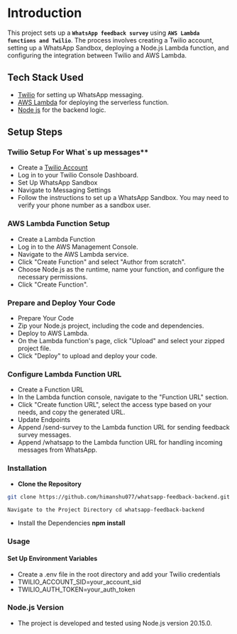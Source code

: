 # Introduction

This project sets up a **`WhatsApp feedback survey`** using **`AWS Lambda functions and Twilio`**. The process involves creating a Twilio account, setting up a WhatsApp Sandbox, deploying a Node.js Lambda function, and configuring the integration between Twilio and AWS Lambda.


## Tech Stack Used
- [Twilio](https://www.twilio.com/) for setting up WhatsApp messaging.
- [AWS Lambda](https://ap-south-1.console.aws.amazon.com/lambda/home?region=ap-south-1#/discover)  for deploying the serverless function.
- [Node js](https://nodejs.org/en/download/package-manager) for the backend logic.

## Setup Steps
### Twilio Setup For What`s up messages**
- Create a  [Twilio Account](https://ap-south-1.console.aws.amazon.com/lambda/home?region=ap-south-1#/discover)
- Log in to your Twilio Console Dashboard.
- Set Up WhatsApp Sandbox
- Navigate to Messaging Settings
- Follow the instructions to set up a WhatsApp Sandbox. You may need to verify your phone number as a sandbox user.

### AWS Lambda Function Setup
- Create a Lambda Function
- Log in to the AWS Management Console.
- Navigate to the AWS Lambda service.
- Click "Create Function" and select "Author from scratch".
- Choose Node.js as the runtime, name your function, and configure the necessary permissions.
- Click "Create Function".
### Prepare and Deploy Your Code
- Prepare Your Code
- Zip your Node.js project, including the code and dependencies.
- Deploy to AWS Lambda.
- On the Lambda function's page, click "Upload" and select your zipped project file.
- Click "Deploy" to upload and deploy your code.
### Configure Lambda Function URL
- Create a Function URL
- In the Lambda function console, navigate to the "Function URL" section.
- Click "Create function URL", select the access type based on your needs, and copy the generated URL.
- Update Endpoints
- Append /send-survey to the Lambda function URL for sending feedback survey messages.
- Append /whatsapp to the Lambda function URL for handling incoming messages from WhatsApp.
### Installation
- **Clone the Repository**
```bash
git clone https://github.com/himanshu077/whatsapp-feedback-backend.git
```
```bash 
Navigate to the Project Directory cd whatsapp-feedback-backend
```
- Install the Dependencies **npm install**
### Usage
 #### Set Up Environment Variables
- Create a .env file in the root directory and add your Twilio credentials
- TWILIO_ACCOUNT_SID=your_account_sid
- TWILIO_AUTH_TOKEN=your_auth_token
### Node.js Version
- The project is developed and tested using Node.js version 20.15.0.












